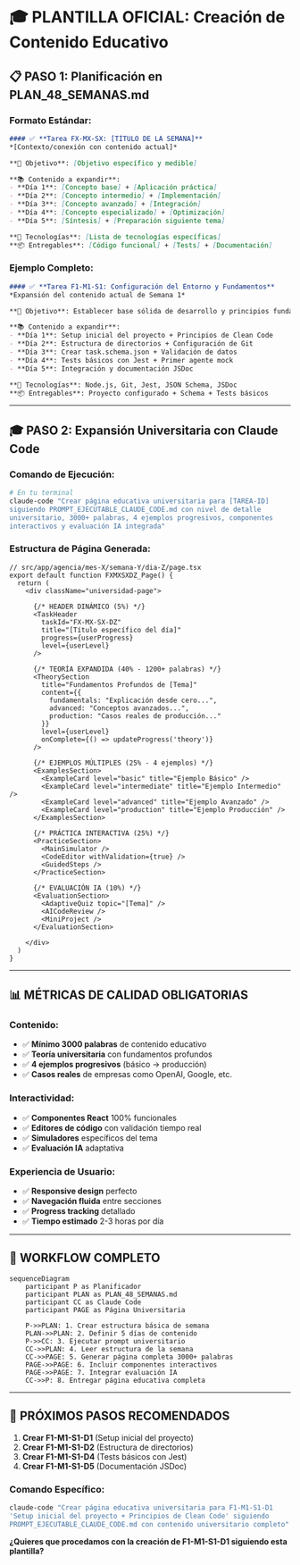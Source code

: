 # 🎓 **PLANTILLA OFICIAL: Creación de Contenido Educativo**

## 📋 **PASO 1: Planificación en PLAN_48_SEMANAS.md**

### **Formato Estándar:**
```markdown
#### ✅ **Tarea FX-MX-SX: [TÍTULO DE LA SEMANA]**
*[Contexto/conexión con contenido actual]*

**🎯 Objetivo**: [Objetivo específico y medible]

**📚 Contenido a expandir**:
- **Día 1**: [Concepto base] + [Aplicación práctica]
- **Día 2**: [Concepto intermedio] + [Implementación]
- **Día 3**: [Concepto avanzado] + [Integración]
- **Día 4**: [Concepto especializado] + [Optimización]
- **Día 5**: [Síntesis] + [Preparación siguiente tema]

**🔧 Tecnologías**: [Lista de tecnologías específicas]
**📦 Entregables**: [Código funcional] + [Tests] + [Documentación]
```

### **Ejemplo Completo:**
```markdown
#### ✅ **Tarea F1-M1-S1: Configuración del Entorno y Fundamentos**
*Expansión del contenido actual de Semana 1*

**🎯 Objetivo**: Establecer base sólida de desarrollo y principios fundamentales

**📚 Contenido a expandir**:
- **Día 1**: Setup inicial del proyecto + Principios de Clean Code
- **Día 2**: Estructura de directorios + Configuración de Git
- **Día 3**: Crear task.schema.json + Validación de datos
- **Día 4**: Tests básicos con Jest + Primer agente mock
- **Día 5**: Integración y documentación JSDoc

**🔧 Tecnologías**: Node.js, Git, Jest, JSON Schema, JSDoc
**📦 Entregables**: Proyecto configurado + Schema + Tests básicos
```

---

## 🎓 **PASO 2: Expansión Universitaria con Claude Code**

### **Comando de Ejecución:**
```bash
# En tu terminal
claude-code "Crear página educativa universitaria para [TAREA-ID] 
siguiendo PROMPT_EJECUTABLE_CLAUDE_CODE.md con nivel de detalle 
universitario, 3000+ palabras, 4 ejemplos progresivos, componentes 
interactivos y evaluación IA integrada"
```

### **Estructura de Página Generada:**
```tsx
// src/app/agencia/mes-X/semana-Y/dia-Z/page.tsx
export default function FXMXSXDZ_Page() {
  return (
    <div className="universidad-page">
      
      {/* HEADER DINÁMICO (5%) */}
      <TaskHeader 
        taskId="FX-MX-SX-DZ" 
        title="[Título específico del día]"
        progress={userProgress}
        level={userLevel}
      />

      {/* TEORÍA EXPANDIDA (40% - 1200+ palabras) */}
      <TheorySection 
        title="Fundamentos Profundos de [Tema]"
        content={{
          fundamentals: "Explicación desde cero...",
          advanced: "Conceptos avanzados...", 
          production: "Casos reales de producción..."
        }}
        level={userLevel}
        onComplete={() => updateProgress('theory')}
      />

      {/* EJEMPLOS MÚLTIPLES (25% - 4 ejemplos) */}
      <ExamplesSection>
        <ExampleCard level="basic" title="Ejemplo Básico" />
        <ExampleCard level="intermediate" title="Ejemplo Intermedio" />
        <ExampleCard level="advanced" title="Ejemplo Avanzado" />
        <ExampleCard level="production" title="Ejemplo Producción" />
      </ExamplesSection>

      {/* PRÁCTICA INTERACTIVA (25%) */}
      <PracticeSection>
        <MainSimulator />
        <CodeEditor withValidation={true} />
        <GuidedSteps />
      </PracticeSection>

      {/* EVALUACIÓN IA (10%) */}
      <EvaluationSection>
        <AdaptiveQuiz topic="[Tema]" />
        <AICodeReview />
        <MiniProject />
      </EvaluationSection>

    </div>
  )
}
```

---

## 📊 **MÉTRICAS DE CALIDAD OBLIGATORIAS**

### **Contenido:**
- ✅ **Mínimo 3000 palabras** de contenido educativo
- ✅ **Teoría universitaria** con fundamentos profundos
- ✅ **4 ejemplos progresivos** (básico → producción)
- ✅ **Casos reales** de empresas como OpenAI, Google, etc.

### **Interactividad:**
- ✅ **Componentes React** 100% funcionales
- ✅ **Editores de código** con validación tiempo real
- ✅ **Simuladores** específicos del tema
- ✅ **Evaluación IA** adaptativa

### **Experiencia de Usuario:**
- ✅ **Responsive design** perfecto
- ✅ **Navegación fluida** entre secciones
- ✅ **Progress tracking** detallado
- ✅ **Tiempo estimado** 2-3 horas por día

---

## 🎯 **WORKFLOW COMPLETO**

```mermaid
sequenceDiagram
    participant P as Planificador
    participant PLAN as PLAN_48_SEMANAS.md
    participant CC as Claude Code
    participant PAGE as Página Universitaria
    
    P->>PLAN: 1. Crear estructura básica de semana
    PLAN->>PLAN: 2. Definir 5 días de contenido
    P->>CC: 3. Ejecutar prompt universitario
    CC->>PLAN: 4. Leer estructura de la semana
    CC->>PAGE: 5. Generar página completa 3000+ palabras
    PAGE->>PAGE: 6. Incluir componentes interactivos
    PAGE->>PAGE: 7. Integrar evaluación IA
    CC->>P: 8. Entregar página educativa completa
```

---

## 🚀 **PRÓXIMOS PASOS RECOMENDADOS**

1. **Crear F1-M1-S1-D1** (Setup inicial del proyecto)
2. **Crear F1-M1-S1-D2** (Estructura de directorios)
3. **Crear F1-M1-S1-D4** (Tests básicos con Jest)
4. **Crear F1-M1-S1-D5** (Documentación JSDoc)

### **Comando Específico:**
```bash
claude-code "Crear página educativa universitaria para F1-M1-S1-D1 
'Setup inicial del proyecto + Principios de Clean Code' siguiendo 
PROMPT_EJECUTABLE_CLAUDE_CODE.md con contenido universitario completo"
```

**¿Quieres que procedamos con la creación de F1-M1-S1-D1 siguiendo esta plantilla?**
